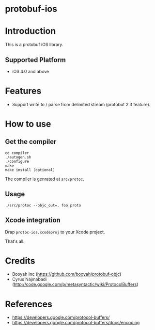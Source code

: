 protobuf-ios
============


# Introduction

This is a protobuf iOS library.


## Supported Platform

* iOS 4.0 and above


# Features

- Support write to / parse from delimited stream (protobuf 2.3 feature).

# How to use

## Get the compiler

    cd compiler
    ./autogen.sh
    ./configure
    make
    make install (optional)

The compiler is genrated at `src/protoc`.

## Usage

    ./src/protoc --objc_out=. foo.proto

## Xcode integration

Drap `protoc-ios.xcodeproj` to your Xcode project.

That's all.


# Credits

- Booyah Inc (https://github.com/booyah/protobuf-objc)
- Cyrus Najmabadi (http://code.google.com/p/metasyntactic/wiki/ProtocolBuffers)


# References

- https://developers.google.com/protocol-buffers/
- https://developers.google.com/protocol-buffers/docs/encoding

